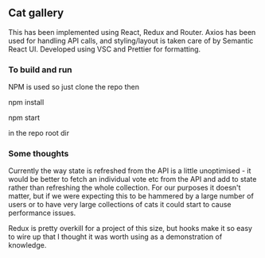 
## Cat gallery

This has been implemented using React, Redux and Router. Axios has been used for handling API calls, and styling/layout is taken care of by Semantic React UI. Developed using VSC and Prettier for formatting.

### To build and run

NPM is used so just clone the repo then 

npm install

npm start

in the repo root dir

### Some thoughts

Currently the way state is refreshed from the API is a little unoptimised - it would be better to fetch an individual vote etc from the API and add to state rather than refreshing the whole collection. For our purposes it doesn't matter, but if we were expecting this to be hammered by a large number of users or to have very large collections of cats it could start to cause performance issues.

Redux is pretty overkill for a project of this size, but hooks make it so easy to wire up that I thought it was worth using as a demonstration of knowledge.

